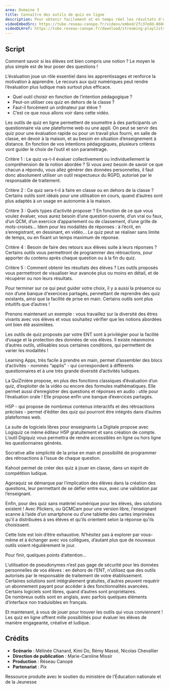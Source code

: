 ```yaml
---
area: Domaine 3
title: Connaître des outils de quiz en ligne
description: Pour obtenir facilement et en temps réel les résultats d'une classe à un exercice, un quiz en ligne constitue un précieux allié. Mais quel outil de quiz choisir ? Des éléments de réponse dans cette vidéo !
videoEmbedSrc: https://tube.reseau-canope.fr/videos/embed/2fc37e8d-860d-4789-a092-e6ca3b113943
videoDLHref: https://tube.reseau-canope.fr/download/streaming-playlists/hls/videos/2fc37e8d-860d-4789-a092-e6ca3b113943-1080-fragmented.mp4
---
```


## Script

Comment savoir si les élèves ont bien compris une notion ? Le moyen le plus simple est de leur poser des questions ! 

L’évaluation joue un rôle essentiel dans les apprentissages et renforce la motivation à apprendre. Le recours aux quiz numériques peut rendre l’évaluation plus ludique mais surtout plus efficace. 

- Quel outil choisir en fonction de l’intention pédagogique ?  
- Peut-on utiliser ces quiz en dehors de la classe ?  
- Faut-il forcément un ordinateur par élève ?  
- C’est ce que nous allons voir dans cette vidéo. 

Les outils de quiz en ligne permettent de soumettre à des participants un questionnaire via une plateforme web ou une appli.  On peut se servir des quiz pour une évaluation rapide ou pour un travail plus fourni, en salle de classe, en devoir à la maison, et au besoin en situation d’enseignement à distance. 
En fonction de vos intentions pédagogiques, plusieurs critères vont guider le choix de l’outil et son paramétrage.  

Critère 1 : Le quiz va-t-il évaluer collectivement ou individuellement la compréhension de la notion abordée ? Si vous avez besoin de savoir ce que chacun a répondu, vous allez générer des données personnelles, il faut donc absolument utiliser un outil respectueux du RGPD, autorisé par le responsable de traitement.  

Critère 2 : Ce quiz sera-t-il à faire en classe ou en dehors de la classe ? Certains outils sont idéals pour une utilisation en cours, quand d’autres sont plus adaptés à un usage en autonomie à la maison. 

Critère 3 : Quels types d’activité proposer ?  En fonction de ce que vous voulez évaluer, vous aurez besoin d’une question ouverte, d’un vrai ou faux, d’un QCM, d’un exercice d’appariement ou de classement, d’une grille de mots-croisés… 
Idem pour les modalités de réponses : à l’écrit, en s’enregistrant, en dessinant, en vidéo… 
Le quiz peut se réaliser sans limite de temps, ou en fixant un temps maximum de réponse. 

Critère 4 : Besoin de faire des retours aux élèves suite à leurs réponses ? Certains outils vous permettront de programmer des rétroactions, pour apporter du contenu après chaque question ou à la fin du quiz. 

Critère 5 : Comment obtenir les résultats des élèves ?  Les outils proposés vous permettront de visualiser leur avancée plus ou moins en détail, et de récupérer ou non leurs résultats. 

Pour terminer sur ce qui peut guider votre choix, il y a aussi la présence ou non d’une banque d'exercices partagés, permettant de reprendre des quiz existants, ainsi que la facilité de prise en main. Certains outils sont plus intuitifs que d’autres ! 

Prenons maintenant un exemple : vous travaillez sur la diversité des êtres vivants avec vos élèves et vous souhaitez vérifier que les notions abordées ont bien été assimilées. 

Les outils de quiz proposés par votre ENT sont à privilégier pour la facilité d’usage et la protection des données de vos élèves.  Il existe néanmoins d’autres outils, utilisables sous certaines conditions, qui permettent de varier les modalités ! 

Learning Apps, très facile à prendre en main, permet d’assembler des blocs d’activités - nommés “applis” - qui correspondent à différents questionnaires et à une très grande diversité d’activités ludiques. 

La QuiZinière propose, en plus des fonctions classiques d’évaluation d’un quiz, d’exploiter de la vidéo ou encore des formules mathématiques. Elle permet aussi d’enregistrer des questions et réponses en audio : utile pour l’évaluation orale ! Elle propose enfin une banque d’exercices partagés. 

H5P - qui propose de nombreux contenus interactifs et des rétroactions précises - permet d’éditer des quiz qui pourront être intégrés dans d’autres plateformes web. 

La suite de logiciels libres pour enseignants La Digitale propose avec Logiquiz ce même éditeur H5P gratuitement et sans création de compte. L’outil Digiquiz vous permettra de rendre accessibles en ligne ou hors ligne les questionnaires générés. 

Socrative allie simplicité de la prise en main et possibilité de programmer des rétroactions à l’issue de chaque question. 

Kahoot permet de créer des quiz à jouer en classe, dans un esprit de compétition ludique. 

Agoraquiz se démarque par l’implication des élèves dans la création des questions, leur permettant de se défier entre eux, avec une validation par l’enseignant. 

Enfin, pour des quiz sans matériel numérique pour les élèves, des solutions existent ! Avec Plickers, ou QCMCam pour une version libre, l'enseignant scanne à l’aide d’un smartphone ou d’une tablette des cartes imprimées qu'il a distribuées à ses élèves et qu'ils orientent selon la réponse qu'ils choisissent. 

Cette liste est loin d’être exhaustive. N’hésitez pas à explorer par vous-même et à échanger avec vos collègues, d’autant plus que de nouveaux outils voient régulièrement le jour. 

Pour finir, quelques points d’attention… 

L’utilisation de pseudonymes n’est pas gage de sécurité pour les données personnelles de vos élèves : en dehors de l’ENT, n’utilisez que des outils autorisés par le responsable de traitement de votre établissement. 
Certaines solutions sont intégralement gratuites, d’autres peuvent requérir un abonnement payant pour accéder à des fonctionnalités avancées.  
Certains logiciels sont libres, quand d’autres sont propriétaires.  
De nombreux outils sont en anglais, avec parfois quelques éléments d’interface non traduisibles en français. 
 

Et maintenant, à vous de jouer pour trouver les outils qui vous conviennent ! Les quiz en ligne offrent mille possibilités pour évaluer les élèves de manière engageante, créative et ludique. 

## Crédits

- **Scénario** : Mélinée Chanard, Kimi Do, Rémy Massé, Nicolas Chevallier
- **Direction de publication** : Marie-Caroline Missir
- **Production** : Réseau Canopé
- **Partenariat** : Pix

Ressource produite avec le soutien du ministère de l’Éducation nationale et de la Jeunesse
